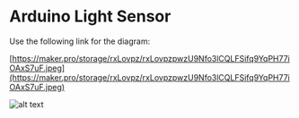 # Arduino Light Sensor

Use the following link for the diagram: 

[https://maker.pro/storage/rxLovpz/rxLovpzpwzU9Nfo3lCQLFSifq9YqPH77iOAxS7uF.jpeg](https://maker.pro/storage/rxLovpz/rxLovpzpwzU9Nfo3lCQLFSifq9YqPH77iOAxS7uF.jpeg)

![alt text][logo]

[logo]: https://maker.pro/storage/rxLovpz/rxLovpzpwzU9Nfo3lCQLFSifq9YqPH77iOAxS7uF.jpeg "Logo Title Text 2"

